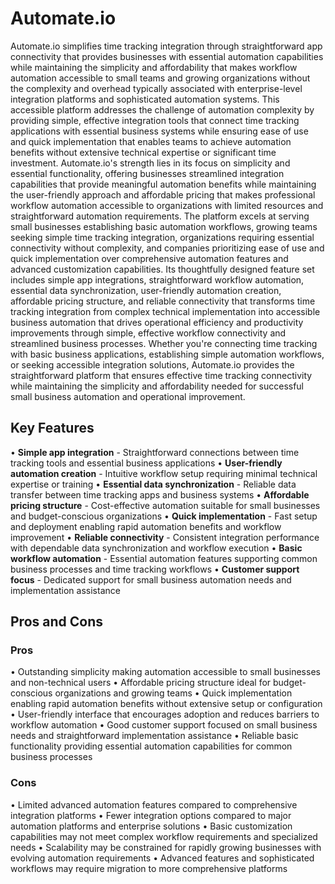 # Automate.io

Automate.io simplifies time tracking integration through straightforward app connectivity that provides businesses with essential automation capabilities while maintaining the simplicity and affordability that makes workflow automation accessible to small teams and growing organizations without the complexity and overhead typically associated with enterprise-level integration platforms and sophisticated automation systems. This accessible platform addresses the challenge of automation complexity by providing simple, effective integration tools that connect time tracking applications with essential business systems while ensuring ease of use and quick implementation that enables teams to achieve automation benefits without extensive technical expertise or significant time investment. Automate.io's strength lies in its focus on simplicity and essential functionality, offering businesses streamlined integration capabilities that provide meaningful automation benefits while maintaining the user-friendly approach and affordable pricing that makes professional workflow automation accessible to organizations with limited resources and straightforward automation requirements. The platform excels at serving small businesses establishing basic automation workflows, growing teams seeking simple time tracking integration, organizations requiring essential connectivity without complexity, and companies prioritizing ease of use and quick implementation over comprehensive automation features and advanced customization capabilities. Its thoughtfully designed feature set includes simple app integrations, straightforward workflow automation, essential data synchronization, user-friendly automation creation, affordable pricing structure, and reliable connectivity that transforms time tracking integration from complex technical implementation into accessible business automation that drives operational efficiency and productivity improvements through simple, effective workflow connectivity and streamlined business processes. Whether you're connecting time tracking with basic business applications, establishing simple automation workflows, or seeking accessible integration solutions, Automate.io provides the straightforward platform that ensures effective time tracking connectivity while maintaining the simplicity and affordability needed for successful small business automation and operational improvement.

## Key Features

• **Simple app integration** - Straightforward connections between time tracking tools and essential business applications
• **User-friendly automation creation** - Intuitive workflow setup requiring minimal technical expertise or training
• **Essential data synchronization** - Reliable data transfer between time tracking apps and business systems
• **Affordable pricing structure** - Cost-effective automation suitable for small businesses and budget-conscious organizations
• **Quick implementation** - Fast setup and deployment enabling rapid automation benefits and workflow improvement
• **Reliable connectivity** - Consistent integration performance with dependable data synchronization and workflow execution
• **Basic workflow automation** - Essential automation features supporting common business processes and time tracking workflows
• **Customer support focus** - Dedicated support for small business automation needs and implementation assistance

## Pros and Cons

### Pros
• Outstanding simplicity making automation accessible to small businesses and non-technical users
• Affordable pricing structure ideal for budget-conscious organizations and growing teams
• Quick implementation enabling rapid automation benefits without extensive setup or configuration
• User-friendly interface that encourages adoption and reduces barriers to workflow automation
• Good customer support focused on small business needs and straightforward implementation assistance
• Reliable basic functionality providing essential automation capabilities for common business processes

### Cons
• Limited advanced automation features compared to comprehensive integration platforms
• Fewer integration options compared to major automation platforms and enterprise solutions
• Basic customization capabilities may not meet complex workflow requirements and specialized needs
• Scalability may be constrained for rapidly growing businesses with evolving automation requirements
• Advanced features and sophisticated workflows may require migration to more comprehensive platforms